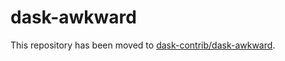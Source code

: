 # dask-awkward

This repository has been moved to [dask-contrib/dask-awkward](https://github.com/dask-contrib/dask-awkward).
